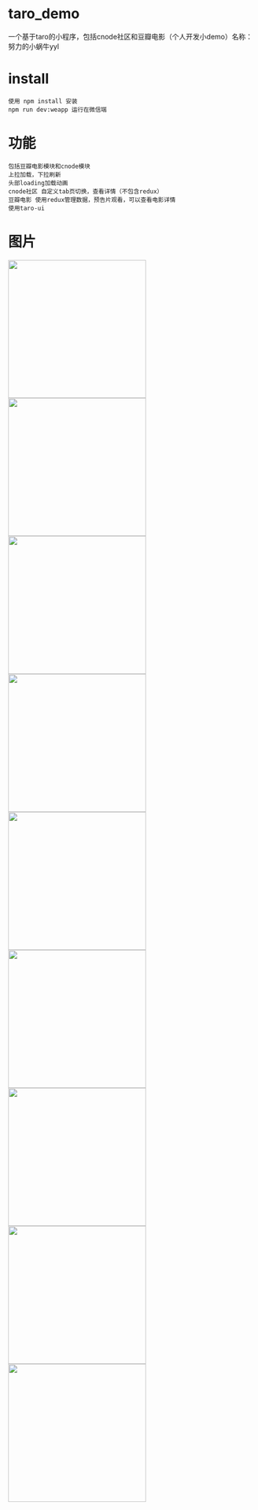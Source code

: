 # taro_demo
一个基于taro的小程序，包括cnode社区和豆瓣电影（个人开发小demo）名称：努力的小蜗牛yyl
# install
    使用 npm install 安装
    npm run dev:weapp 运行在微信端
# 功能
    包括豆瓣电影模块和cnode模块
    上拉加载，下拉刷新
    头部loading加载动画
    cnode社区 自定义tab页切换，查看详情（不包含redux）
    豆瓣电影 使用redux管理数据，预告片观看，可以查看电影详情
    使用taro-ui
# 图片   
<img src="https://github.com/yylsj0625/taro_demo/blob/master/src/assets/img/img1%20(1).png" width="280">  <img src="https://github.com/yylsj0625/taro_demo/blob/master/src/assets/img/img1%20(2).png" width="280">  <img src="https://github.com/yylsj0625/taro_demo/blob/master/src/assets/img/img1%20(3).png" width="280">   <img src="https://github.com/yylsj0625/taro_demo/blob/master/src/assets/img/img1%20(5).png" width="280">  <img src="https://github.com/yylsj0625/taro_demo/blob/master/src/assets/img/img1%20(6).png" width="280">  <img src="https://github.com/yylsj0625/taro_demo/blob/master/src/assets/img/img1%20(7).png" width="280">  <img src="https://github.com/yylsj0625/taro_demo/blob/master/src/assets/img/img1%20(8).png" width="280">  <img src="https://github.com/yylsj0625/taro_demo/blob/master/src/assets/img/img1%20(9).png" width="280"> <img src="https://github.com/yylsj0625/taro_demo/blob/master/src/assets/img/img1%20(4).png" width="280">
